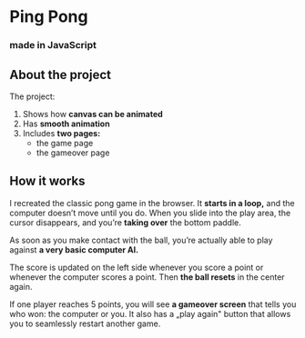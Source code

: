 # **Ping Pong**
### made in JavaScript

## **About the project**

The project:
1. Shows how **canvas can be animated**
2. Has **smooth animation** 
3. Includes **two pages:**
    - the game page 
    - the gameover page

## **How it works**

I recreated the classic pong game in the browser. It **starts in a loop,** and the computer doesn’t move until you do. When you slide into the play area, the cursor disappears, and you’re **taking over** the bottom paddle. 

As soon as you make contact with the ball, you’re actually able to play against **a very basic computer AI.**

The score is updated on the left side whenever you score a point or whenever the computer scores a point. Then **the ball resets** in the center again.

If one player reaches 5 points, you will see **a gameover screen** that tells you who won: the computer or you. It also has a „play again" button that allows you to seamlessly restart another game.
